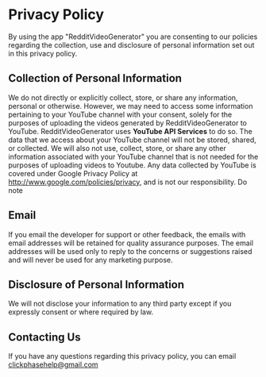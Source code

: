 # Privacy Policy

By using the app "RedditVideoGenerator" you are consenting to our policies regarding the collection, use and disclosure of personal information set out in this privacy policy.

## Collection of Personal Information

We do not directly or explicitly collect, store, or share any information, personal or otherwise. However, we may need to access some information pertaining to your YouTube channel with your consent, solely for the purposes of uploading the videos generated by RedditVideoGenerator to YouTube. RedditVideoGenerator uses **YouTube API
Services** to do so. The data that we access about your YouTube channel will not be stored, shared, or collected. We will also not use, collect, store, or share any other information associated with your YouTube channel that is not needed for the purposes of uploading videos to Youtube. Any data collected by YouTube is covered under Google Privacy Policy at http://www.google.com/policies/privacy, and is not our responsibility. Do note

## Email

If you email the developer for support or other feedback, the emails with email addresses will be retained for quality assurance purposes. The email addresses will be used only to reply to the concerns or suggestions raised and will never be used for any marketing purpose.

## Disclosure of Personal Information

We will not disclose your information to any third party except if you expressly consent or where required by law.

## Contacting Us

If you have any questions regarding this privacy policy, you can email clickphasehelp@gmail.com
